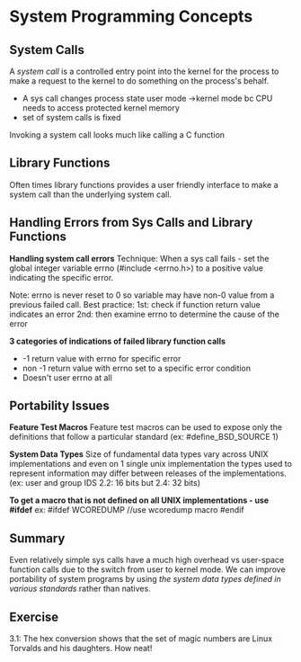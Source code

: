 # System Programming Concepts

## System Calls
A *system call* is a controlled entry point into the kernel for the process to make  a request to the kernel to do something on the process's behalf.

- A sys call changes process state user mode ->kernel mode bc CPU needs to access protected kernel memory
- set of system calls is fixed

Invoking a system call looks much like calling a C function 

## Library Functions
Often times library functions provides a user friendly interface to make a system call than the underlying system call. 

## Handling Errors from Sys Calls and Library Functions

**Handling system call errors**
Technique: When a sys call fails - set the global integer variable errno (#include <errno.h>) to a positive value indicating the specific error.

Note: errno is never reset to 0 so variable may have non-0 value from a previous failed call. 
Best practice:
1st: check if function return value indicates an error
2nd: then examine errno to determine the cause of the error

**3 categories of indications of failed library function calls**
- -1 return value with errno for specific error
- non -1 return value with errno set to a specific error condition
- Doesn't user errno at all

## Portability Issues

**Feature Test Macros**
Feature test macros can be used to expose only the definitions that follow a particular standard (ex: #define_BSD_SOURCE 1)
 
 **System Data Types**
 Size of fundamental data types vary across UNIX implementations and even on 1 single unix implementation the types used to represent information may differ between releases of the implementations. (ex: user and group IDS 2.2: 16 bits but 2.4: 32 bits)

 **To get a macro that is not defined on all UNIX implementations - use #ifdef**
 ex:
 #ifdef WCOREDUMP
    //use wcoredump macro
#endif

## Summary
Even relatively simple sys calls have a much high overhead vs user-space function calls due to the switch from user to kernel mode.
We can improve portability of system programs by using *the system data types defined in various standards* rather than natives. 

## Exercise
3.1:
The hex conversion shows that the set of magic numbers are Linux Torvalds and his daughters. How neat!
